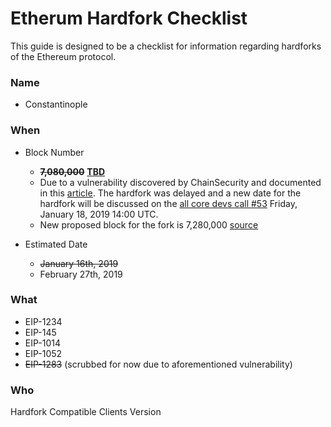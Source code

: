 # Etherum Hardfork Checklist

This guide is designed to be a checklist for information regarding hardforks of the Ethereum protocol.

### Name
* Constantinople

### When
* Block Number
	*  ~~**7,080,000**~~ [**TBD**](https://blog.ethereum.org/2019/01/15/security-alert-ethereum-constantinople-postponement/)
	*  Due to a vulnerability discovered by ChainSecurity and documented in this [article](https://medium.com/chainsecurity/constantinople-enables-new-reentrancy-attack-ace4088297d9). The hardfork was delayed and a new date for the hardfork will be discussed on the [all core devs call #53](https://github.com/ethereum/pm) Friday, January 18, 2019 14:00 UTC.
	* New proposed block for the fork is 7,280,000 [source](https://twitter.com/peter_szilagyi/status/1086286476474810369)

* Estimated Date
	* ~~January 16th, 2019~~
	* February 27th, 2019

### What
* EIP-1234
* EIP-145
* EIP-1014
* EIP-1052
* ~~EIP-1283~~ (scrubbed for now due to aforementioned vulnerability)

### Who

Hardfork Compatible Clients Version



